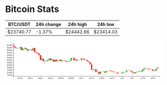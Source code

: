# Bitcoin Stats

BTC/USDT|24h change|24h high|24h low|
|---|---|---|---|
|$23740.77|-1.37%|$24442.66|$23414.03|

<img src="./chart.svg">

